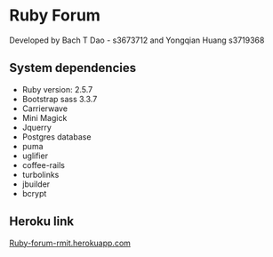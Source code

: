 # Ruby Forum

Developed by Bach T Dao - s3673712 and Yongqian Huang s3719368

## System dependencies
* Ruby version: 2.5.7
* Bootstrap sass 3.3.7
* Carrierwave
* Mini Magick
* Jquerry
* Postgres database
* puma
* uglifier
* coffee-rails
* turbolinks
* jbuilder
* bcrypt
## Heroku link
[Ruby-forum-rmit.herokuapp.com](Ruby-forum-rmit.herokuapp.com)
